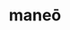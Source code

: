 ---
title: maneō
meaning: to stay/ remain
ch: nine
pos: verb
inf: manēre
secondppstem: man
infend: ēre
conjugation: second
derivative: mansion
mt: yes
mt8thru10: yes
---